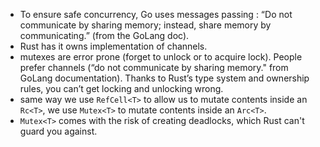 - To ensure safe concurrency, Go uses messages passing : “Do not communicate by sharing memory; instead, share memory by communicating.” (from the GoLang doc).
- Rust has it owns implementation of channels.
- mutexes are error prone (forget to unlock or to acquire lock). People prefer channels (“do not communicate by sharing memory." from GoLang documentation). Thanks to Rust’s type system and ownership rules, you can’t get locking and unlocking wrong.
- same way we use `RefCell<T>` to allow us to mutate contents inside an `Rc<T>`, we use `Mutex<T>` to mutate contents inside an `Arc<T>`.
- `Mutex<T>` comes with the risk of creating deadlocks, which Rust can't guard you against.
